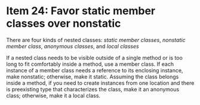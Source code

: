 # Item 24: Favor static member classes over nonstatic

There are four kinds of nested classes:
*static member classes*, *nonstatic member class*, *anonymous classes*, and *local classes*

If a nested class needs to be visible outside of a single method or is too long to fit comfortably inside a method,
use a member class. If each instance of a member class needs a reference to its enclosing instance, make nonstatic;
otherwise, make it static. Assuming the class belongs inside a method, if you need to create instances from one location
and there is preexisting type that characterizes the class, make it an anonymous class; otherwise, make it a local class.
